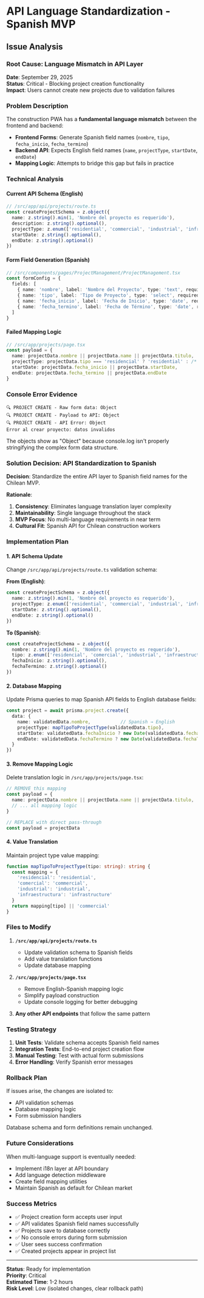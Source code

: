 # API Language Standardization - Spanish MVP

## Issue Analysis

### Root Cause: Language Mismatch in API Layer

**Date**: September 29, 2025  
**Status**: Critical - Blocking project creation functionality  
**Impact**: Users cannot create new projects due to validation failures  

### Problem Description

The construction PWA has a **fundamental language mismatch** between the frontend and backend:

- **Frontend Forms**: Generate Spanish field names (`nombre`, `tipo`, `fecha_inicio`, `fecha_termino`)
- **Backend API**: Expects English field names (`name`, `projectType`, `startDate`, `endDate`) 
- **Mapping Logic**: Attempts to bridge this gap but fails in practice

### Technical Analysis

#### Current API Schema (English)
```typescript
// /src/app/api/projects/route.ts
const createProjectSchema = z.object({
  name: z.string().min(1, 'Nombre del proyecto es requerido'),
  description: z.string().optional(),
  projectType: z.enum(['residential', 'commercial', 'industrial', 'infrastructure']),
  startDate: z.string().optional(),
  endDate: z.string().optional()
})
```

#### Form Field Generation (Spanish)
```typescript
// /src/components/pages/ProjectManagement/ProjectManagement.tsx
const formConfig = {
  fields: [
    { name: 'nombre', label: 'Nombre del Proyecto', type: 'text', required: true },
    { name: 'tipo', label: 'Tipo de Proyecto', type: 'select', required: true },
    { name: 'fecha_inicio', label: 'Fecha de Inicio', type: 'date', required: true },
    { name: 'fecha_termino', label: 'Fecha de Término', type: 'date', required: true }
  ]
}
```

#### Failed Mapping Logic
```typescript
// /src/app/projects/page.tsx
const payload = {
  name: projectData.nombre || projectData.name || projectData.titulo,
  projectType: projectData.tipo === 'residencial' ? 'residential' : /* mappings */,
  startDate: projectData.fecha_inicio || projectData.startDate,
  endDate: projectData.fecha_termino || projectData.endDate
}
```

### Console Error Evidence

```
🔍 PROJECT CREATE - Raw form data: Object
🔍 PROJECT CREATE - Payload to API: Object  
🔍 PROJECT CREATE - API Error: Object
Error al crear proyecto: datos invalidos
```

The objects show as "Object" because console.log isn't properly stringifying the complex form data structure.

### Solution Decision: API Standardization to Spanish

**Decision**: Standardize the entire API layer to Spanish field names for the Chilean MVP.

**Rationale**:
1. **Consistency**: Eliminates language translation layer complexity
2. **Maintainability**: Single language throughout the stack
3. **MVP Focus**: No multi-language requirements in near term
4. **Cultural Fit**: Spanish API for Chilean construction workers

### Implementation Plan

#### 1. API Schema Update
Change `/src/app/api/projects/route.ts` validation schema:

**From (English)**:
```typescript
const createProjectSchema = z.object({
  name: z.string().min(1, 'Nombre del proyecto es requerido'),
  projectType: z.enum(['residential', 'commercial', 'industrial', 'infrastructure']),
  startDate: z.string().optional(),
  endDate: z.string().optional()
})
```

**To (Spanish)**:
```typescript
const createProjectSchema = z.object({
  nombre: z.string().min(1, 'Nombre del proyecto es requerido'),
  tipo: z.enum(['residencial', 'comercial', 'industrial', 'infraestructura']),
  fechaInicio: z.string().optional(),
  fechaTermino: z.string().optional()
})
```

#### 2. Database Mapping
Update Prisma queries to map Spanish API fields to English database fields:

```typescript
const project = await prisma.project.create({
  data: {
    name: validatedData.nombre,           // Spanish → English
    projectType: mapTipoToProjectType(validatedData.tipo),
    startDate: validatedData.fechaInicio ? new Date(validatedData.fechaInicio) : new Date(),
    endDate: validatedData.fechaTermino ? new Date(validatedData.fechaTermino) : null
  }
})
```

#### 3. Remove Mapping Logic
Delete translation logic in `/src/app/projects/page.tsx`:

```typescript
// REMOVE this mapping
const payload = {
  name: projectData.nombre || projectData.name || projectData.titulo,
  // ... all mapping logic
}

// REPLACE with direct pass-through
const payload = projectData
```

#### 4. Value Translation
Maintain project type value mapping:

```typescript
function mapTipoToProjectType(tipo: string): string {
  const mapping = {
    'residencial': 'residential',
    'comercial': 'commercial', 
    'industrial': 'industrial',
    'infraestructura': 'infrastructure'
  }
  return mapping[tipo] || 'commercial'
}
```

### Files to Modify

1. **`/src/app/api/projects/route.ts`**
   - Update validation schema to Spanish fields
   - Add value translation functions
   - Update database mapping

2. **`/src/app/projects/page.tsx`**
   - Remove English-Spanish mapping logic
   - Simplify payload construction
   - Update console logging for better debugging

3. **Any other API endpoints** that follow the same pattern

### Testing Strategy

1. **Unit Tests**: Validate schema accepts Spanish field names
2. **Integration Tests**: End-to-end project creation flow  
3. **Manual Testing**: Test with actual form submissions
4. **Error Handling**: Verify Spanish error messages

### Rollback Plan

If issues arise, the changes are isolated to:
- API validation schemas
- Database mapping logic  
- Form submission handlers

Database schema and form definitions remain unchanged.

### Future Considerations

When multi-language support is eventually needed:
- Implement i18n layer at API boundary
- Add language detection middleware
- Create field mapping utilities
- Maintain Spanish as default for Chilean market

### Success Metrics

- ✅ Project creation form accepts user input
- ✅ API validates Spanish field names successfully  
- ✅ Projects save to database correctly
- ✅ No console errors during form submission
- ✅ User sees success confirmation
- ✅ Created projects appear in project list

---

**Status**: Ready for implementation  
**Priority**: Critical  
**Estimated Time**: 1-2 hours  
**Risk Level**: Low (isolated changes, clear rollback path)